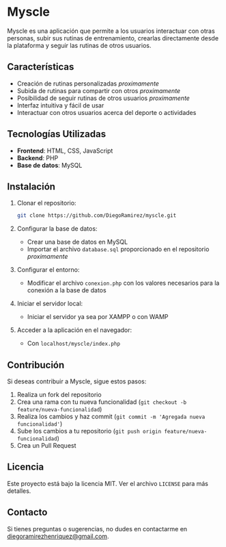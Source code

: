 # Myscle

Myscle es una aplicación que permite a los usuarios interactuar con otras personas, subir sus rutinas de entrenamiento, crearlas directamente desde la plataforma y seguir las rutinas de otros usuarios.

## Características

- Creación de rutinas personalizadas *proximamente*
- Subida de rutinas para compartir con otros  *proximamente*
- Posibilidad de seguir rutinas de otros usuarios *proximamente*
- Interfaz intuitiva y fácil de usar
- Interactuar con otros usuarios acerca del deporte o actividades

## Tecnologías Utilizadas

- **Frontend**: HTML, CSS, JavaScript
- **Backend**: PHP
- **Base de datos**: MySQL

## Instalación

1. Clonar el repositorio:

   ```bash
   git clone https://github.com/DiegoRamirez/myscle.git
   ```

2. Configurar la base de datos:

   - Crear una base de datos en MySQL
   - Importar el archivo `database.sql` proporcionado en el repositorio *proximamente*

3. Configurar el entorno:

   - Modificar el archivo `conexion.php` con los valores necesarios para la conexión a la base de datos

4. Iniciar el servidor local:

   - Iniciar el servidor ya sea por XAMPP o con WAMP

5. Acceder a la aplicación en el navegador:

   - Con `localhost/myscle/index.php`

## Contribución

Si deseas contribuir a Myscle, sigue estos pasos:

1. Realiza un fork del repositorio
2. Crea una rama con tu nueva funcionalidad (`git checkout -b feature/nueva-funcionalidad`)
3. Realiza los cambios y haz commit (`git commit -m 'Agregada nueva funcionalidad'`)
4. Sube los cambios a tu repositorio (`git push origin feature/nueva-funcionalidad`)
5. Crea un Pull Request

## Licencia

Este proyecto está bajo la licencia MIT. Ver el archivo `LICENSE` para más detalles.

## Contacto

Si tienes preguntas o sugerencias, no dudes en contactarme en diegoramirezhenriquez@gmail.com.

